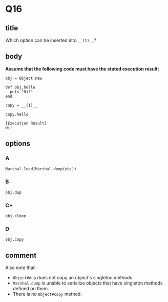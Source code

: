 # Q16

## title

Which option can be inserted into `__(1)__`?

## body

**Assume that the following code must have the stated execution result:**

```
obj = Object.new

def obj.hello
  puts "Hi!"
end

copy = __(1)__

copy.hello

[Execution Result]
Hi!
```

## options

### A

`Marshal.load(Marshal.dump(obj))`

### B

`obj.dup`

### C+

`obj.clone`

### D

`obj.copy`

## comment

Also note that:

- `Object#dup` does not copy an object's singleton methods.
- `Marshal.dump` is unable to serialize objects that have singleton methods defined on them.
- There is no `Object#copy` method.